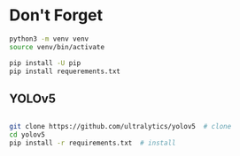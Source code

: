 # Don't Forget

```bash
python3 -m venv venv
source venv/bin/activate

pip install -U pip
pip install requerements.txt
```

## YOLOv5

```bash

git clone https://github.com/ultralytics/yolov5  # clone
cd yolov5
pip install -r requirements.txt  # install
```